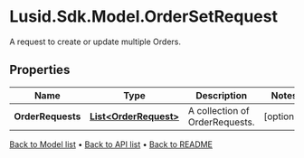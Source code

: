 # Lusid.Sdk.Model.OrderSetRequest
A request to create or update multiple Orders.

## Properties

Name | Type | Description | Notes
------------ | ------------- | ------------- | -------------
**OrderRequests** | [**List&lt;OrderRequest&gt;**](OrderRequest.md) | A collection of OrderRequests. | [optional] 

[Back to Model list](../README.md#documentation-for-models) &#8226; [Back to API list](../README.md#documentation-for-api-endpoints) &#8226; [Back to README](../README.md)

